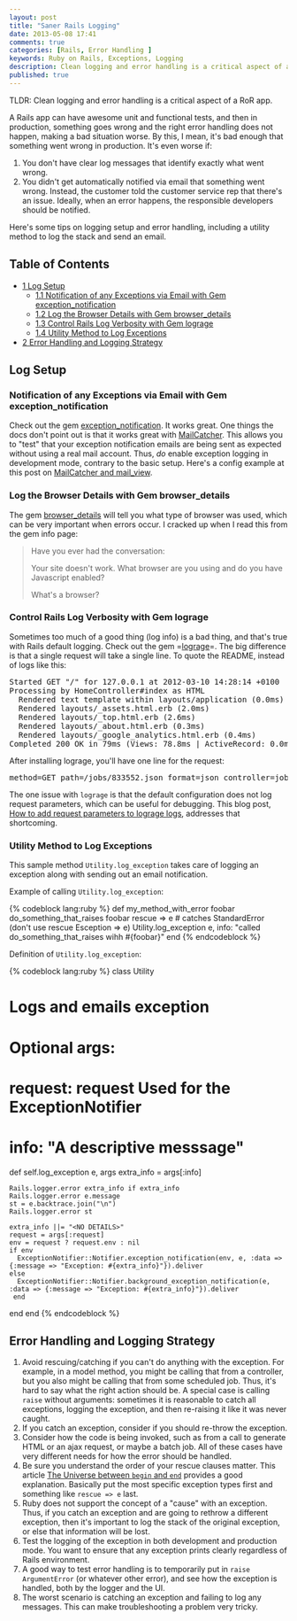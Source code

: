 ```yaml
---
layout: post
title: "Saner Rails Logging"
date: 2013-05-08 17:41
comments: true
categories: [Rails, Error Handling ] 
keywords: Ruby on Rails, Exceptions, Logging
description: Clean logging and error handling is a critical aspect of a RoR app. 
published: true
---
```


<p>
TLDR: Clean logging and error handling is a critical aspect of a RoR app.
</p>
<p>
A Rails app can have awesome unit and functional tests, and then in production,
something goes wrong and the right error handling does not happen, making
a bad situation worse. By this, I mean, it's bad enough that something went
wrong in production. It's even worse if:
</p><ol>
<li>You don't have clear log messages that identify exactly what went wrong.
</li>
<li>You didn't get automatically notified via email that something went wrong.
   Instead, the customer told the customer service rep that there's an issue.
   Ideally, when an error happens, the responsible developers should be
   notified.
</li>
</ol>


<p>
Here's some tips on logging setup and error handling, including a utility
method to log the stack and send an email.
</p>

<div id="table-of-contents">
<h2>Table of Contents</h2>
<div id="text-table-of-contents">
<ul>
<li><a href="#sec-1">1 Log Setup</a>
<ul>
<li><a href="#sec-1-1">1.1 Notification of any Exceptions via Email with Gem exception_notification</a></li>
<li><a href="#sec-1-2">1.2 Log the Browser Details with Gem browser_details</a></li>
<li><a href="#sec-1-3">1.3 Control Rails Log Verbosity with Gem lograge</a></li>
<li><a href="#sec-1-4">1.4 Utility Method to Log Exceptions</a></li>
</ul>
</li>
<li><a href="#sec-2">2 Error Handling and Logging Strategy</a></li>
</ul>
</div>
</div>

<div id="outline-container-1" class="outline-2">
<h2 id="sec-1">Log Setup</h2>
<div class="outline-text-2" id="text-1">


</div>

<div id="outline-container-1-1" class="outline-3">
<h3 id="sec-1-1">Notification of any Exceptions via Email with Gem exception_notification</h3>
<div class="outline-text-3" id="text-1-1">

<p>Check out the gem <a href="http://smartinez87.github.io/exception_notification/">exception_notification</a>. It works great. One things the docs
don't point out is that it works great with <a href="http://mailcatcher.me/">MailCatcher</a>. This allows you to
"test" that your exception notification emails are being sent as expected
without using a real mail account. Thus, <i>do</i> enable exception logging in
development mode, contrary to the basic setup. Here's a config example at this
post on <a href="http://www.mikeperham.com/2012/12/09/12-gems-of-christmas-4-mailcatcher-and-mail_view/">MailCatcher and mail_view</a>.
</p>
</div>

</div>

<div id="outline-container-1-2" class="outline-3">
<h3 id="sec-1-2">Log the Browser Details with Gem browser_details</h3>
<div class="outline-text-3" id="text-1-2">

<p>The gem <a href="https://github.com/gshutler/browser_details">browser_details</a> will tell you what type of browser was used, which
can be very important when errors occur. I cracked up when I read this from the
gem info page: 
</p><blockquote>

<p>Have you ever had the conversation:
</p>
<p>
Your site doesn't work.
What browser are you using and do you have Javascript enabled?
</p>
<p>
What's a browser?
</p>
</blockquote>



</div>

</div>

<div id="outline-container-1-3" class="outline-3">
<h3 id="sec-1-3">Control Rails Log Verbosity with Gem lograge</h3>
<div class="outline-text-3" id="text-1-3">

<p>Sometimes too much of a good thing (log info) is a bad thing, and that's true
with Rails default logging. Check out the gem =<a href="https://github.com/roidrage/lograge">lograge</a>=. The big difference is
that a single request will take a single line. To quote the README, instead of
logs like this:
</p>


<pre class="example">Started GET "/" for 127.0.0.1 at 2012-03-10 14:28:14 +0100
Processing by HomeController#index as HTML
  Rendered text template within layouts/application (0.0ms)
  Rendered layouts/_assets.html.erb (2.0ms)
  Rendered layouts/_top.html.erb (2.6ms)
  Rendered layouts/_about.html.erb (0.3ms)
  Rendered layouts/_google_analytics.html.erb (0.4ms)
Completed 200 OK in 79ms (Views: 78.8ms | ActiveRecord: 0.0ms)
</pre>


<p>
After installing lograge, you'll have one line for the request:
</p>


<pre class="example">method=GET path=/jobs/833552.json format=json controller=jobs action=show status=200 duration=58.33 view=40.43 db=15.26
</pre>


<p>
The one issue with <code>lograge</code> is that the default configuration does not log
request parameters, which can be useful for debugging. This blog post, <a href="http://ionrails.com/2013/03/26/how-to-add-the-request-parameters-along-with-full-url-request-in-lograge-outputted-files/">How to add request parameters to lograge logs</a>, addresses that shortcoming.
</p>
</div>

</div>

<div id="outline-container-1-4" class="outline-3">
<h3 id="sec-1-4">Utility Method to Log Exceptions</h3>
<div class="outline-text-3" id="text-1-4">

<p>This sample method <code>Utility.log_exception</code> takes care of logging an exception along with sending out an
email notification.
</p>
<p>
Example of calling <code>Utility.log_exception</code>:
</p>


{% codeblock lang:ruby %}
def my_method_with_error foobar
  do_something_that_raises foobar
rescue => e # catches StandardError (don't use rescue Esception => e)
  Utility.log_exception e, info: "called do_something_that_raises wihh #{foobar}"
end
{% endcodeblock %}

<p>
Definition of <code>Utility.log_exception</code>:
</p>


{% codeblock lang:ruby %}
class Utility
  # Logs and emails exception
  # Optional args:
  # request: request Used for the ExceptionNotifier
  # info: "A descriptive messsage"
  def self.log_exception e, args
    extra_info = args[:info]

    Rails.logger.error extra_info if extra_info
    Rails.logger.error e.message
    st = e.backtrace.join("\n")
    Rails.logger.error st

    extra_info ||= "<NO DETAILS>"
    request = args[:request]
    env = request ? request.env : nil
    if env
      ExceptionNotifier::Notifier.exception_notification(env, e, :data => {:message => "Exception: #{extra_info}"}).deliver
    else
      ExceptionNotifier::Notifier.background_exception_notification(e, :data => {:message => "Exception: #{extra_info}"}).deliver
     end
  end
end
{% endcodeblock %}

</div>
</div>

</div>

<div id="outline-container-2" class="outline-2">
<h2 id="sec-2">Error Handling and Logging Strategy</h2>
<div class="outline-text-2" id="text-2">

<ol>
<li>Avoid rescuing/catching if you can't do anything with the exception. For
   example, in a model method, you might be calling that from a controller, but
   you also might be calling that from some scheduled job. Thus, it's hard to
   say what the right action should be. A special case is calling <code>raise</code> without
   arguments: sometimes it is reasonable to catch all exceptions, logging the
   exception, and then re-raising it like it was never caught.
</li>
<li>If you catch an exception, consider if you should re-throw the exception.
</li>
<li>Consider how the code is being invoked, such as from a call to generate
   HTML or an ajax request, or maybe a batch job. All of these cases have very
   different needs for how the error should be handled.
</li>
<li>Be sure you understand the order of your rescue clauses matter. This article
   <a href="http://blog.rubybestpractices.com/posts/rklemme/003-The_Universe_between_begin_and_end.html">The Universe between <code>begin</code> and <code>end</code></a> provides a good explanation.
   Basically put the most specific exception types first and something like
   <code>rescue =&gt; e</code> last.
</li>
<li>Ruby does not support the concept of a "cause" with an exception. Thus, if
   you catch an exception and are going to rethrow a different exception, then
   it's important to log the stack of the original exception, or else that
   information will be lost.
</li>
<li>Test the logging of the exception in both development and production mode.
   You want to ensure that any exception prints clearly regardless of Rails
   environment.
</li>
<li>A good way to test error handling is to temporarily put in <code>raise    ArgumentError</code> (or whatever other error), and see how the exception is
   handled, both by the logger and the UI.
</li>
<li>The worst scenario is catching an exception and failing to log any messages.
   This can make troubleshooting a problem very tricky.
</li>
</ol>



</div>
</div>
